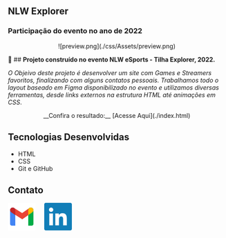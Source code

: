 
## NLW Explorer
### Participação do evento no ano de 2022

<div align="center">
![preview.png](./css/Assets/preview.png)
</div>

:notebook: ## __Projeto construído no evento NLW eSports - Tilha Explorer, 2022.__

*O Objeivo deste projeto é desenvolver um site com Games e Streamers favoritos, finalizando com alguns contatos pessoais.
Trabalhamos todo o layout baseado em Figma disponibilizado no evento e utilizamos diversas ferramentas, desde links externos na estrutura HTML até animações em CSS*.

<div align="center">
__Confira o resultado:__ [Acesse Aqui](./index.html)
</div>

## Tecnologias Desenvolvidas

- HTML
- CSS 
- Git e GitHub

## Contato

<a href="mailto:felix.devx@gmail.com" target="_blank">![](./css/Assets/gmail.svg)</a>&nbsp; &nbsp; &nbsp;<a href="https://www.linkedin.com/in/gabriel-felix-dos-santos-85ba259b/" target="_blank">![](./css/Assets/linkedin.svg)</a>
